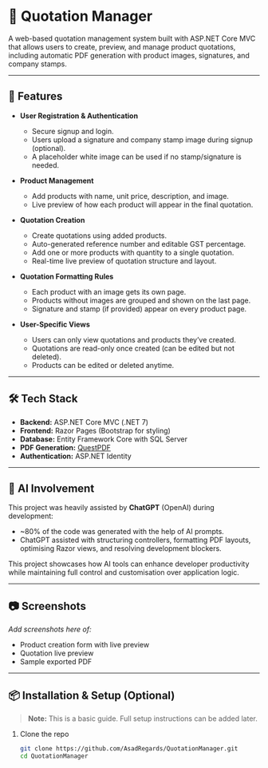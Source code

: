 # 🧾 Quotation Manager

A web-based quotation management system built with ASP.NET Core MVC that allows users to create, preview, and manage product quotations, including automatic PDF generation with product images, signatures, and company stamps.

---

## 🚀 Features

- **User Registration & Authentication**
  - Secure signup and login.
  - Users upload a signature and company stamp image during signup (optional).
  - A placeholder white image can be used if no stamp/signature is needed.

- **Product Management**
  - Add products with name, unit price, description, and image.
  - Live preview of how each product will appear in the final quotation.

- **Quotation Creation**
  - Create quotations using added products.
  - Auto-generated reference number and editable GST percentage.
  - Add one or more products with quantity to a single quotation.
  - Real-time live preview of quotation structure and layout.

- **Quotation Formatting Rules**
  - Each product with an image gets its own page.
  - Products without images are grouped and shown on the last page.
  - Signature and stamp (if provided) appear on every product page.

- **User-Specific Views**
  - Users can only view quotations and products they’ve created.
  - Quotations are read-only once created (can be edited but not deleted).
  - Products can be edited or deleted anytime.

---

## 🛠️ Tech Stack

- **Backend:** ASP.NET Core MVC (.NET 7)
- **Frontend:** Razor Pages (Bootstrap for styling)
- **Database:** Entity Framework Core with SQL Server
- **PDF Generation:** [QuestPDF](https://www.questpdf.com/)
- **Authentication:** ASP.NET Identity

---

## 🤖 AI Involvement

This project was heavily assisted by **ChatGPT** (OpenAI) during development:
- ~80% of the code was generated with the help of AI prompts.
- ChatGPT assisted with structuring controllers, formatting PDF layouts, optimising Razor views, and resolving development blockers.

This project showcases how AI tools can enhance developer productivity while maintaining full control and customisation over application logic.

---

## 📷 Screenshots

_Add screenshots here of:_
- Product creation form with live preview
- Quotation live preview
- Sample exported PDF

---

## 📦 Installation & Setup (Optional)

> **Note:** This is a basic guide. Full setup instructions can be added later.

1. Clone the repo  
   ```bash
   git clone https://github.com/AsadRegards/QuotationManager.git
   cd QuotationManager
